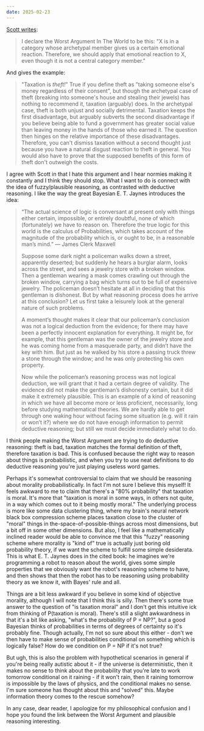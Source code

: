 ```yaml
---
date: 2025-02-23
---
```

[Scott writes](https://www.lesswrong.com/posts/yCWPkLi8wJvewPbEp/the-noncentral-fallacy-the-worst-argument-in-the-world):

> I declare the Worst Argument In The World to be this: "X is in a category whose archetypal member gives us a certain emotional reaction. Therefore, we should apply that emotional reaction to X, even though it is not a central category member."

And gives the example:

> "Taxation is _theft!_" True if you define theft as "taking someone else's money regardless of their consent", but though the archetypal case of theft (breaking into someone's house and stealing their jewels) has nothing to recommend it, taxation (arguably) does. In the archetypal case, theft is both unjust and socially detrimental. Taxation keeps the first disadvantage, but arguably subverts the second disadvantage if you believe being able to fund a government has greater social value than leaving money in the hands of those who earned it. The question then hinges on the relative importance of these disadvantages. Therefore, you can't dismiss taxation without a second thought just because you have a natural disgust reaction to theft in general. You would also have to prove that the supposed benefits of this form of theft don't outweigh the costs.

I agree with Scott in that I hate this argument and I hear normies making it constantly and I think they should stop. What I want to do is connect with the idea of fuzzy/plausible reasoning, as contrasted with deductive reasoning. I like the way the great Bayesian E. T. Jaynes introduces the idea:

>“The actual science of logic is conversant at present only with things either certain, impossible, or entirely doubtful, none of which (fortunately) we have to reason on. Therefore the true logic for this world is the calculus of Probabilities, which takes account of the magnitude of the probability which is, or ought to be, in a reasonable man’s mind.” — James Clerk Maxwell 
>
>Suppose some dark night a policeman walks down a street, apparently deserted; but suddenly he hears a burglar alarm, looks across the street, and sees a jewelry store with a broken window. Then a gentleman wearing a mask comes crawling out through the broken window, carrying a bag which turns out to be full of expensive jewelry. The policeman doesn’t hesitate at all in deciding that this gentleman is dishonest. But by what reasoning process does he arrive at this conclusion? Let us first take a leisurely look at the general nature of such problems. 
>
>A moment’s thought makes it clear that our policeman’s conclusion was not a logical deduction from the evidence; for there may have been a perfectly innocent explanation for everything. It might be, for example, that this gentleman was the owner of the jewelry store and he was coming home from a masquerade party, and didn’t have the key with him. But just as he walked by his store a passing truck threw a stone through the window; and he was only protecting his own property. 
>
>Now while the policeman’s reasoning process was not logical deduction, we will grant that it had a certain degree of validity. The evidence did not make the gentleman’s dishonesty certain, but it did make it extremely plausible. This is an example of a kind of reasoning in which we have all become more or less proficient, necessarily, long before studying mathematical theories. We are hardly able to get through one waking hour without facing some situation (e.g. will it rain or won’t it?) where we do not have enough information to permit deductive reasoning; but still we must decide immediately what to do.

I think people making the Worst Argument are trying to do deductive reasoning: theft is bad, taxation matches the formal definition of theft, therefore taxation is bad. This is confused because the right way to reason about things is probabilistic, and when you try to use neat definitions to do deductive reasoning you're just playing useless word games. 

Perhaps it's somewhat controversial to claim that we should be reasoning about morality probabilistically. In fact I'm not sure I believe this myself! It feels awkward to me to claim that there's a "80% probability" that taxation is moral. It's more that "taxation is moral in some ways, in others not quite, in a way which comes out to it being mostly moral." The underlying process is more like some data clustering thing, where my brain's neural network black box compression scheme places taxation close to the cluster of "moral" things in the-space-of-possible-things across most dimensions, but a bit off in some other dimensions. But also, I feel like a mathematically inclined reader would be able to convince me that this "fuzzy" reasoning scheme where morality is "kind of" true is actually just boring old probability theory, if we want the scheme to fulfill some simple desiderata. This is what E. T. Jaynes does in the cited book: he imagines we're programming a robot to reason about the world, gives some simple properties that we obviously want the robot's reasoning scheme to have, and then shows that then the robot has to be reasoning using probability theory as we know it, with Bayes' rule and all. 

Things are a bit less awkward if you believe in some kind of objective morality, although I will note that I think this is silly. Then there's some true answer to the question of "is taxation moral" and I don't get this intuitive ick from thinking of P(taxation is moral). There's still a slight awkwardness in that it's a bit like asking, "what's the probability of P = NP?", but a good Bayesian thinks of probabilities in terms of degrees of certainty so it's probably fine. Though actually, I'm not so sure about this either - don't we then have to make sense of probabilities conditional on something which is logically false? How do we condition on P = NP if it's not true?

But ugh, this is also the problem with hypothetical scenarios in general if you're being really autistic about it - if the universe is deterministic, then it makes no sense to think about the probability that you're late to work tomorrow conditional on it raining - if it won't rain, then it raining tomorrow is impossible by the laws of physics, and the conditional makes no sense. I'm sure someone has thought about this and "solved" this. Maybe information theory comes to the rescue somehow?

In any case, dear reader, I apologize for my philosophical confusion and I hope you found the link between the Worst Argument and plausible reasoning interesting.